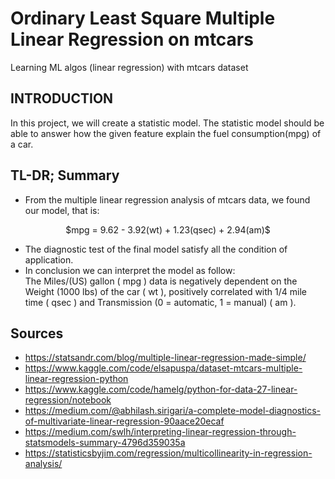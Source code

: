# Ordinary Least Square Multiple Linear Regression on mtcars
Learning ML algos (linear regression) with mtcars dataset

## INTRODUCTION

In this project, we will create a statistic model. The statistic model should be able to answer how the given feature explain the fuel consumption(mpg) of a car.<br>

## TL-DR; Summary
- From the multiple linear regression analysis of mtcars data, we found our model, that is:
<p align="center">
  $mpg = 9.62 - 3.92(wt) + 1.23(qsec) + 2.94(am)$
</p>

- The diagnostic test of the final model satisfy all the condition of application.
- In conclusion we can interpret the model as follow:<br>
The Miles/(US) gallon ( mpg ) data is negatively dependent on the Weight (1000 lbs) of the car ( wt ), positively correlated with 1/4 mile time ( qsec ) and Transmission (0 = automatic, 1 = manual) ( am ).

## Sources
- https://statsandr.com/blog/multiple-linear-regression-made-simple/
- https://www.kaggle.com/code/elsapuspa/dataset-mtcars-multiple-linear-regression-python
- https://www.kaggle.com/code/hamelg/python-for-data-27-linear-regression/notebook
- https://medium.com/@abhilash.sirigari/a-complete-model-diagnostics-of-multivariate-linear-regression-90aace20ecaf
- https://medium.com/swlh/interpreting-linear-regression-through-statsmodels-summary-4796d359035a
- https://statisticsbyjim.com/regression/multicollinearity-in-regression-analysis/
